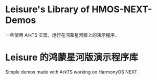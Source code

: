 # Leisure's Library of HMOS-NEXT-Demos
一些使用 ArkTS 实现，运行在鸿蒙星河版上的演示程序。

# Leisure 的鸿蒙星河版演示程序库
Simple demos made with ArkTS working on HarmonyOS NEXT.

